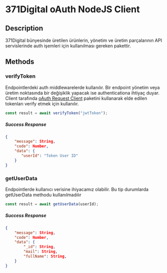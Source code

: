 # 371Digital oAuth NodeJS Client 

## Description
371Digital bünyesinde üretilen ürünlerin, yönetim ve üretim parçalarının API servislerinde auth işemleri için kullanılması gereken pakettir. 

## Methods

### verifyToken
Endpointlerdeki auth middlewarelerde kullanılır. Bir endpoint yönetim veya üretim noktasında bir değişiklik yapacak ise authenticationa ihtiyaç duyar. Client tarafında [oAuth Request Client](https://www.npmjs.com/package/oauth-request-client) paketini kullanarak elde edilen tokenları verify etmek için kullanılır. 

```js
const result = await verifyToken("jwtToken");
```

#####  Success Response
```json
{
    "message": String,
    "code": Number,
    "data": {
       "userId": "Token User ID"
    }
}
```

### getUserData
Endpointlerde kullanıcı verisine ihiyacamız olabilir. Bu tip durumlarda getUserData methodu kullanılmadılır

```js
const result = await getUserData(userId);
```

#####  Success Response
```json
{
    "message": String,
    "code": Number,
    "data": {
        "_id": String,
        "mail": String,
        "fullName": String,
    }
}
```
